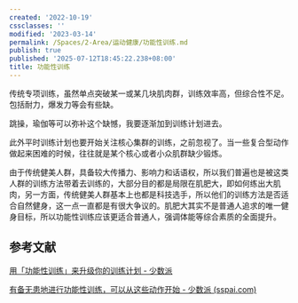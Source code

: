 ```yaml
---
created: '2022-10-19'
cssclasses: ''
modified: '2023-03-14'
permalink: /Spaces/2-Area/运动健康/功能性训练.md
publish: true
published: '2025-07-12T18:45:22.238+08:00'
title: 功能性训练
---
```

传统专项训练，虽然单点突破某一或某几块肌肉群，训练效率高，但综合性不足。包括耐力，爆发力等会有些缺。

跳操，瑜伽等可以弥补这个缺憾，我要逐渐加到训练计划进去。

此外平时训练计划也要开始关注核心集群的训练，之前忽视了。当一些复合型动作做起来困难的时候，往往就是某个核心或者小众肌群缺少锻炼。

由于传统健美人群，具备较大传播力、影响力和话语权，所以我们普遍也是被这类人群的训练方法带着去训练的，大部分目的都是局限在肌肥大，即如何练出大肌肉，另一方面，传统健美人群基本上也都是科技选手，所以他们的训练方法是否适合自然健身，这一点一直都是有很大争议的。肌肥大其实不是普通人追求的唯一健身目标，所以功能性训练应该更适合普通人，强调体能等综合素质的全面提升。

## 参考文献

[用「功能性训练」来升级你的训练计划 - 少数派](https://sspai.com/post/76345)

[有备无患地进行功能性训练，可以从这些动作开始 - 少数派 (sspai.com)](https://sspai.com/post/76821)